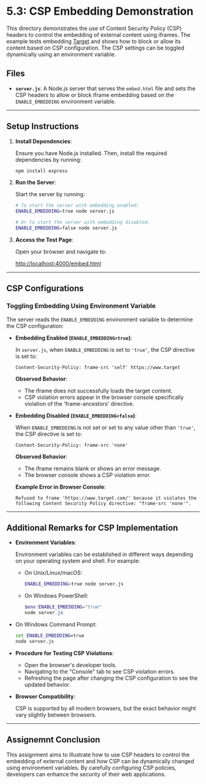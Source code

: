 
# 5.3: CSP Embedding Demonstration

This directory demonstrates the use of Content Security Policy (CSP) headers to control the embedding of external content using iframes. The example tests embedding [Target](https://www.target.com) and shows how to block or allow its content based on CSP configuration. The CSP settings can be toggled dynamically using an environment variable.

## Files

- **`server.js`**: A Node.js server that serves the `embed.html` file and sets the CSP headers to allow or block iframe embedding based on the `ENABLE_EMBEDDING` environment variable.

---

## Setup Instructions

1. **Install Dependencies**:

   Ensure you have Node.js installed. Then, install the required dependencies by running:

   ```bash
   npm install express
   ```

2. **Run the Server**:

   Start the server by running:

   ```bash
   # To start the server with embedding enabled:
   ENABLE_EMBEDDING=true node server.js

   # Or to start the server with embedding disabled:
   ENABLE_EMBEDDING=false node server.js
   ```

3. **Access the Test Page**:

   Open your browser and navigate to:

   [http://localhost:4000/embed.html](http://localhost:4000/embed.html)

---

## CSP Configurations

### Toggling Embedding Using Environment Variable

The server reads the `ENABLE_EMBEDDING` environment variable to determine the CSP configuration:

- **Embedding Enabled (`ENABLE_EMBEDDING=true`)**:

  In `server.js`, when `ENABLE_EMBEDDING` is set to `'true'`, the CSP directive is set to:

  ```http
  Content-Security-Policy: frame-src 'self' https://www.target
  ```

  **Observed Behavior**:

  - The iframe does not successfully loads the target content.
  - CSP violation errors appear in the browser console specifically violation of the 'frame-ancestors' directive. 

- **Embedding Disabled (`ENABLE_EMBEDDING=false`)**:

  When `ENABLE_EMBEDDING` is not set or set to any value other than `'true'`, the CSP directive is set to:

  ```http
  Content-Security-Policy: frame-src 'none'
  ```

  **Observed Behavior**:

  - The iframe remains blank or shows an error message.
  - The browser console shows a CSP violation error.

  **Example Error in Browser Console**:

  ```
  Refused to frame 'https://www.target.com/' because it violates the following Content Security Policy directive: "frame-src 'none'".
  ```

---

## Additional Remarks for CSP Implementation

- **Environment Variables**:

  Environment variables can be established in different ways depending on your operating system and shell. For example:

  - On Unix/Linux/macOS:

    ```bash
    ENABLE_EMBEDDING=true node server.js
    ```

  - On Windows PowerShell:

    ```powershell
    $env:ENABLE_EMBEDDING="true"
    node server.js
    ```

 - On Windows Command Prompt:

    ```cmd
    set ENABLE_EMBEDDING=true
    node server.js
    ```

- **Procedure for Testing CSP Violations**:

  - Open the browser's developer tools.
  - Navigating to the "Console" tab to see CSP violation errors.
  - Refreshing the page after changing the CSP configuration to see the updated behavior.

- **Browser Compatibility**:

  CSP is supported by all modern browsers, but the exact behavior might vary slightly between browsers.

---

## Assignemnt Conclusion

This assignment aims to illustrate how to use CSP headers to control the embedding of external content and how CSP can be dynamically changed using environment variables. By carefully configuring CSP policies, developers can enhance the security of their web applications.
